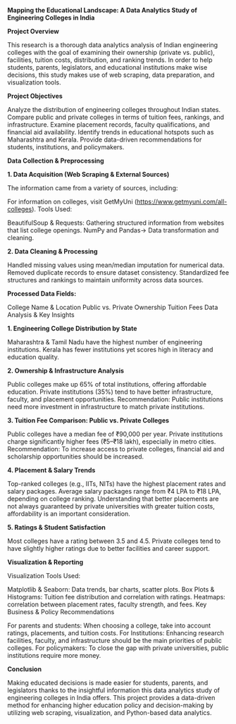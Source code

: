 **Mapping the Educational Landscape: A Data Analytics Study of Engineering Colleges in India**

**Project Overview**

This research is a thorough data analytics analysis of Indian engineering colleges with the goal of examining their ownership (private vs. public), facilities, tuition costs, distribution, and ranking trends. In order to help students, parents, legislators, and educational institutions make wise decisions, this study makes use of web scraping, data preparation, and visualization tools.

**Project Objectives**

Analyze the distribution of engineering colleges throughout Indian states.
Compare public and private colleges in terms of tuition fees, rankings, and infrastructure.
 Examine placement records, faculty qualifications, and financial aid availability.
Identify trends in educational hotspots such as Maharashtra and Kerala.
Provide data-driven recommendations for students, institutions, and policymakers.

**Data Collection & Preprocessing**

**1. Data Acquisition (Web Scraping & External Sources)**

The information came from a variety of sources, including:

For information on colleges, visit GetMyUni (https://www.getmyuni.com/all-colleges).
Tools Used:

BeautifulSoup & Requests: Gathering structured information from websites that list college openings.
NumPy and Pandas→ Data transformation and cleaning.

**2. Data Cleaning & Processing**

Handled missing values using mean/median imputation for numerical data.
Removed duplicate records to ensure dataset consistency.
Standardized fee structures and rankings to maintain uniformity across data sources.

**Processed Data Fields:**

College Name & Location
Public vs. Private Ownership
Tuition Fees 
Data Analysis & Key Insights

**1. Engineering College Distribution by State**

Maharashtra & Tamil Nadu have the highest number of engineering institutions.
Kerala has fewer institutions yet scores high in literacy and education quality.

**2. Ownership & Infrastructure Analysis**

Public colleges make up 65% of total institutions, offering affordable education.
Private institutions (35%) tend to have better infrastructure, faculty, and placement opportunities.
Recommendation: Public institutions need more investment in infrastructure to match private institutions.

**3. Tuition Fee Comparison: Public vs. Private Colleges**

Public colleges have a median fee of ₹90,000 per year.
Private institutions charge significantly higher fees (₹5–₹18 lakh), especially in metro cities.
Recommendation: To increase access to private colleges, financial aid and scholarship opportunities should be increased.

**4. Placement & Salary Trends**

Top-ranked colleges (e.g., IITs, NITs) have the highest placement rates and salary packages.
Average salary packages range from ₹4 LPA to ₹18 LPA, depending on college ranking.
Understanding that better placements are not always guaranteed by private universities with greater tuition costs, affordability is an important consideration.

**5. Ratings & Student Satisfaction**

Most colleges have a rating between 3.5 and 4.5.
Private colleges tend to have slightly higher ratings due to better facilities and career support.

**Visualization & Reporting**

Visualization Tools Used:

Matplotlib & Seaborn: Data trends, bar charts, scatter plots.
Box Plots & Histograms: Tuition fee distribution and correlation with ratings.
Heatmaps: correlation between placement rates, faculty strength, and fees.
Key Business & Policy Recommendations

For parents and students: When choosing a college, take into account ratings, placements, and tuition costs.
For Institutions: Enhancing research facilities, faculty, and infrastructure should be the main priorities of public colleges.
For policymakers: To close the gap with private universities, public institutions require more money.

**Conclusion**

Making educated decisions is made easier for students, parents, and legislators thanks to the insightful information this data analytics study of engineering colleges in India offers. This project provides a data-driven method for enhancing higher education policy and decision-making by utilizing web scraping, visualization, and Python-based data analytics.
